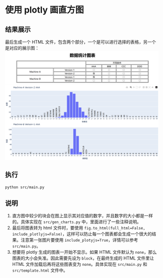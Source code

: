 # 使用 plotly 画直方图

## 结果展示
最后生成一个 HTML 文件，包含两个部分，一个是可以进行选择的表格，另一个是对应的展示图：
![result-2](./doc/result-2.png)
![result](./doc/result.png)

## 执行
`python src/main.py`

## 说明
1. 直方图中较少的块会在图上显示其对应值的数字，并且数字的大小都是一样的。具体实现在 `src/gen_charts.py` 中，里面进行了一些注释说明。
2. 最后将图表转为 html 文件时，要使用 `fig.to_html(full_html=False, include_plotlyjs=False)`，这样可以防止每一个图表都会生成一个很大的结果。注意第一张图片要使用 `include_plotyjs=True`，详情可以参考 `src/main.py`。
3. 想要将 plotly 生成的图表一开始不显示。如果 HTML 文件默认为 `none`，那么图表的大小会失准。因此需要先设为 `block`，在最终生成的 HTML 文件里让 HTML 文件加载后再将这些图表变为 `none`。具体实现在 `src/main.py` 和 `src/template.html` 文件中。
